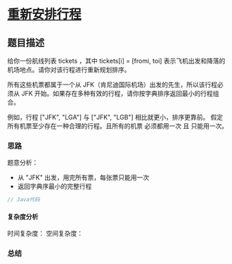 # [重新安排行程](重新安排行程"[题目地址](https://leetcode.cn/problems/reconstruct-itinerary/description/)")

## 题目描述

给你一份航线列表 tickets ，其中 tickets[i] = [fromi, toi] 表示飞机出发和降落的机场地点。请你对该行程进行重新规划排序。

所有这些机票都属于一个从 JFK（肯尼迪国际机场）出发的先生，所以该行程必须从 JFK 开始。如果存在多种有效的行程，请你按字典排序返回最小的行程组合。

例如，行程 ["JFK", "LGA"] 与 ["JFK", "LGB"] 相比就更小，排序更靠前。
假定所有机票至少存在一种合理的行程。且所有的机票 必须都用一次 且 只能用一次。

### 思路

题意分析：
- 从 "JFK" 出发，用完所有票，每张票只能用一次
- 返回字典序最小的完整行程

```java
// Java代码
```

#### 复杂度分析
时间复杂度：
空间复杂度：

### 总结
